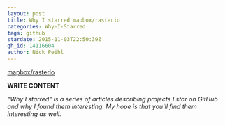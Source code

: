 ```yaml
---
layout: post
title: Why I starred mapbox/rasterio
categories: Why-I-Starred
tags: github
stardate: 2015-11-03T22:50:39Z
gh_id: 14116604
author: Nick Peihl
---
```


[mapbox/rasterio](star.repo.html_url)

**WRITE CONTENT**

*"Why I starred" is a series of articles describing projects I star on GitHub and why I found them interesting. My hope is that you'll find them interesting as well.*

